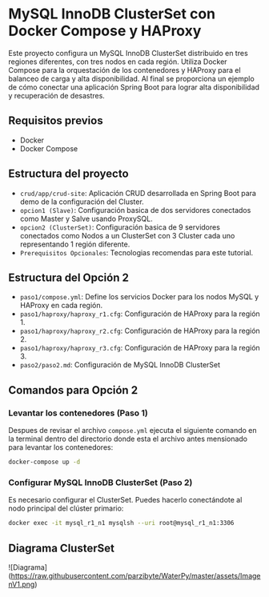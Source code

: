 # MySQL InnoDB ClusterSet con Docker Compose y HAProxy

Este proyecto configura un MySQL InnoDB ClusterSet distribuido en tres regiones diferentes, con tres nodos en cada región. Utiliza Docker Compose para la orquestación de los contenedores y HAProxy para el balanceo de carga y alta disponibilidad. Al final se proporciona un ejemplo de cómo conectar una aplicación Spring Boot para lograr alta disponibilidad y recuperación de desastres.

## Requisitos previos

- Docker
- Docker Compose

## Estructura del proyecto

- `crud/app/crud-site`: Aplicación CRUD desarrollada en Spring Boot para demo de la configuración del Cluster.
- `opcion1 (Slave)`: Configuración basica de dos servidores conectados como Master y Salve usando ProxySQL.
- `opcion2 (ClusterSet)`: Configuración basica de 9 servidores conectados como Nodos a un ClusterSet con 3 Cluster cada uno representando 1 región diferente.
- `Prerequisitos Opcionales`: Tecnologias recomendas para este tutorial.

## Estructura del Opción 2
 
- `paso1/compose.yml`: Define los servicios Docker para los nodos MySQL y HAProxy en cada región.
- `paso1/haproxy/haproxy_r1.cfg`: Configuración de HAProxy para la región 1.
- `paso1/haproxy/haproxy_r2.cfg`: Configuración de HAProxy para la región 2.
- `paso1/haproxy/haproxy_r3.cfg`: Configuración de HAProxy para la región 3.
- `paso2/paso2.md`: Configuración de MySQL InnoDB ClusterSet

## Comandos para Opción 2

### Levantar los contenedores (Paso 1)

Despues de revisar el archivo `compose.yml` ejecuta el siguiente comando en la terminal dentro del directorio donde esta el archivo antes mensionado para levantar los contenedores:

```sh
docker-compose up -d
```

### Configurar MySQL InnoDB ClusterSet (Paso 2)

Es necesario configurar el ClusterSet. Puedes hacerlo conectándote al nodo principal del clúster primario:

```sh
docker exec -it mysql_r1_n1 mysqlsh --uri root@mysql_r1_n1:3306
```

## Diagrama ClusterSet

<span>![</span><span>Diagrama</span><span>]</span><span>(</span><span>https://raw.githubusercontent.com/parzibyte/WaterPy/master/assets/ImagenV1.png</span><span>)</span>
